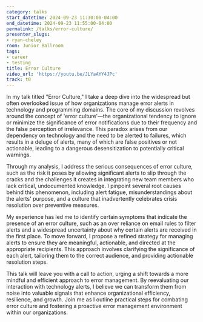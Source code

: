 ```yaml
---
category: talks
start_datetime: 2024-09-23 11:30:00-04:00
end_datetime: 2024-09-23 11:55:00-04:00
permalink: /talks/error-culture/
presenter_slugs:
- ryan-cheley
room: Junior Ballroom
tags:
- career
- testing
title: Error Culture
video_url: 'https://youtu.be/JLYaAYY4JPc'
track: t0
---
```


In my talk titled "Error Culture," I take a deep dive into the widespread but often overlooked issue of how organizations manage error alerts in technology and programming domains. The core of my discussion revolves around the concept of 'error culture'—the organizational tendency to ignore or minimize the significance of error notifications due to their frequency and the false perception of irrelevance. This paradox arises from our dependency on technology and the need to be alerted to failures, which results in a deluge of alerts, many of which are false positives or not actionable, leading to a dangerous desensitization to potentially critical warnings.

Through my analysis, I address the serious consequences of error culture, such as the risk it poses by allowing significant alerts to slip through the cracks and the challenges it creates in integrating new team members who lack critical, undocumented knowledge. I pinpoint several root causes behind this phenomenon, including alert fatigue, misunderstandings about the alerts' purpose, and a culture that inadvertently celebrates crisis resolution over preventive measures.

My experience has led me to identify certain symptoms that indicate the presence of an error culture, such as an over reliance on email rules to filter alerts and a widespread uncertainty about why certain alerts are received in the first place. To move forward, I propose a refined strategy for managing alerts to ensure they are meaningful, actionable, and directed at the appropriate recipients. This approach involves clarifying the significance of each alert, tailoring them to the correct audience, and providing actionable resolution steps.

This talk will leave you with a call to action, urging a shift towards a more mindful and efficient approach to error management. By reevaluating our interaction with technology alerts, I believe we can transform them from noise into valuable signals that enhance organizational efficiency, resilience, and growth. Join me as I outline practical steps for combating error culture and fostering a proactive error management environment within our organizations.
